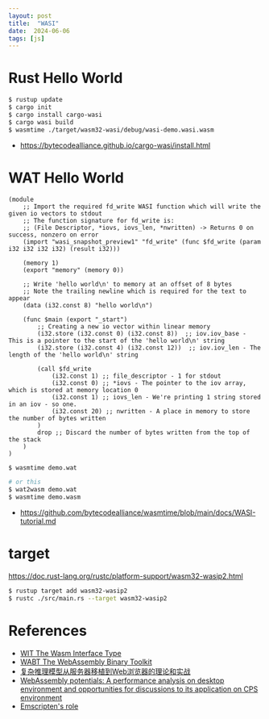 ```yaml
---
layout: post
title:  "WASI"
date:  2024-06-06
tags: [js]
---
```



# Rust Hello World

```sh
$ rustup update
$ cargo init
$ cargo install cargo-wasi
$ cargo wasi build
$ wasmtime ./target/wasm32-wasi/debug/wasi-demo.wasi.wasm
```

* https://bytecodealliance.github.io/cargo-wasi/install.html

# WAT Hello World

```wat
(module
    ;; Import the required fd_write WASI function which will write the given io vectors to stdout
    ;; The function signature for fd_write is:
    ;; (File Descriptor, *iovs, iovs_len, *nwritten) -> Returns 0 on success, nonzero on error
    (import "wasi_snapshot_preview1" "fd_write" (func $fd_write (param i32 i32 i32 i32) (result i32)))

    (memory 1)
    (export "memory" (memory 0))

    ;; Write 'hello world\n' to memory at an offset of 8 bytes
    ;; Note the trailing newline which is required for the text to appear
    (data (i32.const 8) "hello world\n")

    (func $main (export "_start")
        ;; Creating a new io vector within linear memory
        (i32.store (i32.const 0) (i32.const 8))  ;; iov.iov_base - This is a pointer to the start of the 'hello world\n' string
        (i32.store (i32.const 4) (i32.const 12))  ;; iov.iov_len - The length of the 'hello world\n' string

        (call $fd_write
            (i32.const 1) ;; file_descriptor - 1 for stdout
            (i32.const 0) ;; *iovs - The pointer to the iov array, which is stored at memory location 0
            (i32.const 1) ;; iovs_len - We're printing 1 string stored in an iov - so one.
            (i32.const 20) ;; nwritten - A place in memory to store the number of bytes written
        )
        drop ;; Discard the number of bytes written from the top of the stack
    )
)
```

```sh
$ wasmtime demo.wat

# or this
$ wat2wasm demo.wat
$ wasmtime demo.wasm
```


* https://github.com/bytecodealliance/wasmtime/blob/main/docs/WASI-tutorial.md


# target

https://doc.rust-lang.org/rustc/platform-support/wasm32-wasip2.html

```sh
$ rustup target add wasm32-wasip2
$ rustc ./src/main.rs --target wasm32-wasip2
```

# References

* [WIT The Wasm Interface Type](https://github.com/WebAssembly/component-model/blob/main/design/mvp/WIT.md)
* [WABT The WebAssembly Binary Toolkit](https://github.com/WebAssembly/wabt)
* [复杂推理模型从服务器移植到Web浏览器的理论和实战](https://developer.aliyun.com/article/792633)
* [WebAssembly potentials: A performance analysis on desktop environment and opportunities for discussions to its application on CPS environment]( https://sol.sbc.org.br/index.php/sbesc_estendido/article/download/13104/12957/)
* [Emscripten's role](https://www.oreilly.com/library/view/learn-webassembly/9781788997379/03c3f8ad-6d76-477d-883e-152813a18491.xhtml)
